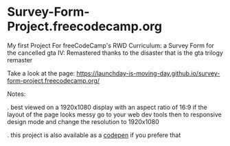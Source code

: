 # Survey-Form-Project.freecodecamp.org
My first Project For freeCodeCamp's RWD Curriculum: a Survey Form for the cancelled gta IV: Remastered thanks to the disaster that is the gta trilogy remaster

Take a look at the page: https://launchday-is-moving-day.github.io/survey-form-project.freecodecamp.org/

Notes:

. best viewed on a 1920x1080 display with an aspect ratio of 16:9 if the layout of the page looks messy go to your web dev tools then to responsive design mode and change the resolution to 1920x1080

. this project is also available as a <a href="https://codepen.io/Launchday-is-Move-Day/pen/qBKMEeJ">codepen</a> if you prefere that
